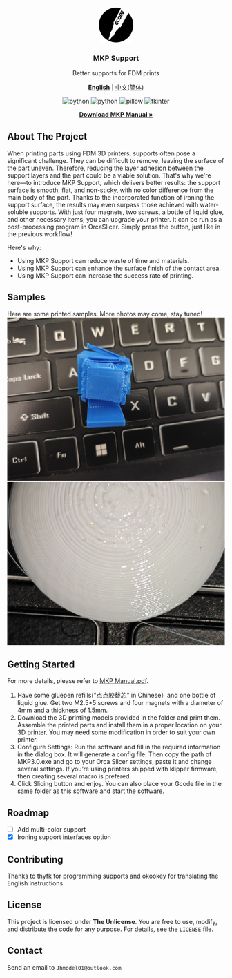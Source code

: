 <div align="center" style="margin: 30px 0 30px 0">
   <a href="https://github.com/YZcat2023/MKPSupport">
      <img width="80px" src="assets/icon_round.png" alt="icon">
   </a>
   <h3>MKP Support</h3>
   <p>Better supports for FDM prints</p>
   <a href="#"><b>English</b></a> |
   <a href="README_zh_CN.md">中文(简体)</a>
   <p>
      <img src="https://img.shields.io/badge/build-uv-29AC47" alt="python">
      <img src="https://img.shields.io/badge/Python-3.12%2B-blue" alt="python">
      <img src="https://img.shields.io/badge/Pillow-10.2%2B-green" alt="pillow">
      <img src="https://img.shields.io/badge/tkinter-8.6%2B-green" alt="tkinter">
   </p>
   <p>
      <a href="MKP%20Manual.pdf">
         <strong>Download MKP Manual »</strong>
      </a>
   </p>
</div>

## About The Project

When printing parts using FDM 3D printers, supports often pose a significant challenge. They can be difficult to remove,
leaving the surface of the part uneven. Therefore, reducing the layer adhesion between the support layers and the part
could be a viable solution. That's why we're here—to introduce MKP Support, which delivers better results: the support
surface is smooth, flat, and non-sticky, with no color difference from the main body of the part. Thanks to the
incorporated function of ironing the support surface, the results may even surpass those achieved with water-soluble
supports. With just four magnets, two screws, a bottle of liquid glue, and other necessary items, you can upgrade your
printer. It can be run as a post-processing program in OrcaSlicer. Simply press the button, just like in the previous
workflow!

Here's why:

* Using MKP Support can reduce waste of time and materials.
* Using MKP Support can enhance the surface finish of the contact area.
* Using MKP Support can increase the success rate of printing.

## Samples

Here are some printed samples. More photos may come, stay tuned!
<img width="600px" src="images/blue.jpg" alt="sample">
<img width="600px" src="images/1739420103133.jpg" alt="sample">

## Getting Started

For more details, please refer to [MKP Manual.pdf](MKP-English.pdf).

1. Have some gluepen refills("点点胶替芯" in Chinese）and one bottle of liquid glue.
   Get two M2.5*5 screws and four magnets with a diameter of 4mm and a thickness of 1.5mm.
2. Download the 3D printing models provided in the folder and print them. Assemble the printed parts and install them in
   a proper location on your 3D printer. You may need some modification in order to suit your own printer.
3. Configure Settings: Run the software and fill in the required information in the dialog box. It will generate a
   config file. Then copy the path of MKP3.0.exe and go to your Orca Slicer settings, paste it and change several
   settings. If you’re using printers shipped with klipper firmware, then creating several macro is prefered.
4. Click Slicing button and enjoy. You can also place your Gcode file in the same folder as this software and start the
   software.

## Roadmap

- [ ] Add multi-color support
- [x] Ironing support interfaces option

## Contributing

Thanks to thyfk for programming supports and okookey for translating the English instructions
<!-- TODO: 贡献者成员名单 -->

## License

This project is licensed under **The Unlicense**. You are free to use, modify, and distribute the code for any purpose.
For details, see the [`LICENSE`](../LICENSE) file.

## Contact

Send an email to `Jhmodel01@outlook.com`

